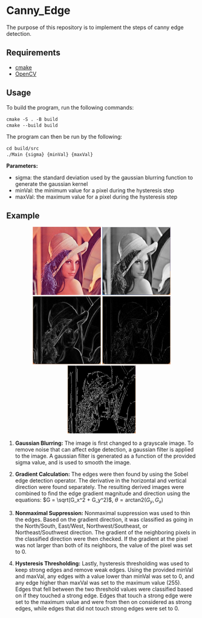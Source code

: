 # Canny_Edge
The purpose of this repository is to implement the steps of canny edge detection. 

## Requirements
* [cmake](https://cmake.org/download/)
* [OpenCV](https://opencv.org/get-started/)

## Usage
To build the program, run the following commands:
```
cmake -S . -B build
cmake --build build
```
The program can then be run by the following:
```
cd build/src
./Main {sigma} {minVal} {maxVal}
```
**Parameters:**
* sigma: the standard deviation used by the gaussian blurring function to generate the gaussian kernel
* minVal: the minimum value for a pixel during the hysteresis step
* maxVal: the maximum value for a pixel during the hysteresis step

## Example
<p align="center">
    <img src="figures/example.jpg" alt="Original Image" width="180" height="180"/>
    <img src="figures/gaussian.png" alt="Gaussian Blur" width="180" height="180"/>
    <img src="figures/gradient.png" alt="Gradient Calculation" width="180" height="180"/>
    <img src="figures/nonmaximal.png" alt="Nonmaximal Suppression" width="180" height="180"/>
    <img src="figures/hysteresis.png" alt="Hysteresis Thresholding" width="180" height="180"/>
</p>

1. **Gaussian Blurring:** The image is first changed to a grayscale image. To remove noise that can affect edge detection, a gaussian filter is applied to the image. A gaussian filter is generated as a function of the provided sigma value, and is used to smooth the image.

2. **Gradient Calculation:** The edges were then found by using the Sobel edge detection operator. The derivative in the horizontal and vertical direction were found separately. The resulting derived images were combined to find the edge gradient magnitude and direction using the equations: $G = \sqrt(G_x^2 + G_y^2)$, $\theta = \text{arctan}2(G_y,G_x)$
   

4. **Nonmaximal Suppression:** Nonmaximal suppression was used to thin the edges. Based on the gradient direction, it was classified as going in the North/South, East/West, Northwest/Southeast, or Northeast/Southwest direction. The gradient of the neighboring pixels in the classified direction were then checked. If the gradient at the pixel was not larger than both of its neighbors, the value of the pixel was set to 0. 

5. **Hysteresis Thresholding:** Lastly, hysteresis thresholding was used to keep strong edges and remove weak edges. Using the provided minVal and maxVal, any edges with a value lower than minVal was set to 0, and any edge higher than maxVal was set to the maximum value (255). Edges that fell between the two threshold values were classified based on if they touched a strong edge. Edges that touch a strong edge were set to the maximum value and were from then on considered as strong edges, while edges that did not touch strong edges were set to 0. 
